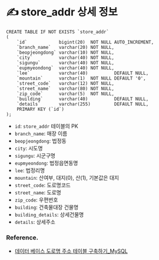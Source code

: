 # ✍️ store_addr 상세 정보

```mariadb
CREATE TABLE IF NOT EXISTS `store_addr`
(
    `id`            bigint(20)  NOT NULL AUTO_INCREMENT,
    `branch_name`   varchar(20) NOT NULL,
    `beopjeongdong` varchar(10) NOT NULL,
    `city`          varchar(40) NOT NULL,
    `sigungu`       varchar(40) NOT NULL,
    `eupmyeondong`  varchar(40) NOT NULL,
    `lee`           varchar(40)          DEFAULT NULL,
    `mountain`      varchar(1)  NOT NULL DEFAULT '0',
    `street_code`   varchar(12) NOT NULL,
    `street_name`   varchar(80) NOT NULL,
    `zip_code`      varchar(5)  NOT NULL,
    `building`      varchar(40)          DEFAULT NULL,
    `details`       varchar(255)         DEFAULT NULL,
    PRIMARY KEY (`id`)
);
```

- `id`: `store_addr` 테이블의 PK
- `branch_name`: 매장 이름
- `beopjeongdong`: 법정동
- `city`: 시도명
- `sigungu`: 시군구명
- `eupmyeondong`: 법정읍면동명
- `lee`: 법정리명
- `mountain`: 산여부, 대지(0), 산(1), 기본값은 대지
- `street_code`: 도로명코드
- `street_name`: 도로명
- `zip_code`: 우편번호
- `building`: 건축물대장 건물명
- `building_details`: 상세건물명
- `details`: 상세주소

### Reference.

- [데이터 베이스 도로명 주소 테이블 구축하기_MySQL](https://m.blog.naver.com/pkm500/222380977788)